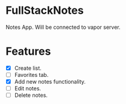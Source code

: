 # FullStackNotes

Notes App. Will be connected to vapor server. 

# Features

- [x] Create list.
- [ ] Favorites tab.
- [x] Add new notes functionality.
- [ ] Edit notes.
- [ ] Delete notes.
